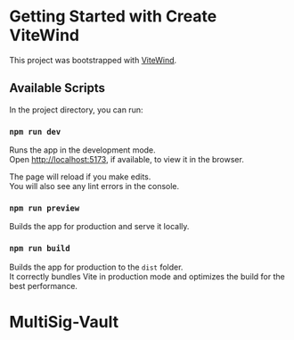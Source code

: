 # Getting Started with Create ViteWind

This project was bootstrapped with [ViteWind](https://vitewind.pages.dev).

## Available Scripts

In the project directory, you can run:

### `npm run dev`

Runs the app in the development mode.\
Open [http://localhost:5173](http://localhost:5173), if available, to view it in the browser.

The page will reload if you make edits.\
You will also see any lint errors in the console.

### `npm run preview`

Builds the app for production and serve it locally.

### `npm run build`

Builds the app for production to the `dist` folder.\
It correctly bundles Vite in production mode and optimizes the build for the best performance.
# MultiSig-Vault
